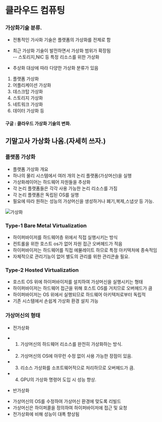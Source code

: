 # 클라우드 컴퓨팅

### 가상화기술 분류.  

* 전통적인 가사화 기술은 플랫폼의 가상화를 전제로 함  

* 최근 가상화 기술이 발전하면서 가상화 범위가 확장됨  
-- 스토리지,NIC 등 특정 리소스를 위한 가상화  

* 추상화 대상에 따라 다양한 가상화 분류가 있음  
1. 플랫폼 가상화
2. 어플리케이션 가상화
3. 데스크탑 가상화
4. 스토리지 가상화
5. 네트워크 가상화
6. 데이터 가상화 등


#### 구글 : 클라우드 가상화 기술의 변화.  

## 기말고사 가상화 나옴.(자세히 쓰자.)

### 플랫폼 가상화
* 플랫폼 가상화 개요  
 * 하나의 물리 시스템에서 여러 개의 논리 플랫폼(가상머신)을 실행
 * 가상화레이어는 하드웨어 자원들을 추상화
 * 각 논리 플랫폼들은 각각 사용 가능한 논리 리소스를 가짐
 * 각 논리 플랫폼은 독립된 OS를 실행
 * 필요에 따라 원하는 성능의 가상머신을 생성하거나 폐기,복제,스냅샷 등 가능.
 
 ![가상화](https://user-images.githubusercontent.com/54932560/68363300-bc462c80-016d-11ea-80ee-26063f5298cf.png)
 
 
 ### Type-1 Bare Metal Virtualization  
 - 하이퍼바이저를 하드웨어층 위에서 직접 실행시키는 방식  
 - 컨트롤을 위한 호스트 os가 없어 자원 접근 오버헤드가 적음
 - 하이퍼바이저는 하드웨어를 직접 에뮬레이트 하므로 특정 아키텍처에 종속적임 
 - 자체적으로 관리기능이 없어 별도의 관리를 위한 관리콘솔 필요.
 
 ### Type-2 Hosted Virtualization
 - 호스트 OS 위에 하이퍼바이저를 설치하여 가상머신을 실행시키는 형태
 - 하이퍼바이저는 하드웨어 접근을 위해 호스트 OS를 거치므로 오버헤드가 큼  
 - 하이퍼바이저는 OS 위에서 실행되므로 하드웨어 아키텍처로부터 독립적
 - 기존 시스템에서 손쉽게 가상화 환경 설치 가능
 
 ### 가상머신의 형태
 * 전가상화
  - 1. 가상머신의 하드웨어 리소스를 완전히 가상화하는 방식.
  - 2. 가상머신의 OS에 아무런 수정 없이 사용 가능한 장점이 있음.
  - 3. 리소스 가상화를 소프트웨어적으로 처리하므로 오버헤드가 큼.
  - 4. GPU의 가상화 명령어 도입 시 성능 향상.
  
 * 반가상화
 - 가상머신의 OS를 수정하여 가상머신 환경에 맞도록 리빌드
 - 가상머신은 하이퍼콜을 정의하여 하이퍼바이저에 접근 및 요청
 - 전가상화에 비해 성능이 대폭 향상됨
 
 
 
